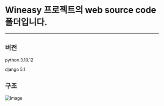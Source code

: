 # Wineasy 프로젝트의 web source code 폴더입니다.
---

## 버전

python 3.10.12

django 5.1

## 구조
![image](https://github.com/user-attachments/assets/719b54a3-4eb4-4b58-ad70-4f894827418b)







